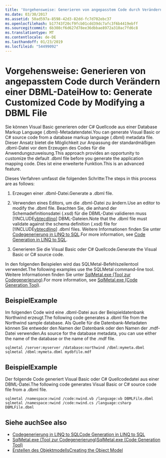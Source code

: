 ```yaml
---
title: 'Vorgehensweise: Generieren von angepasstem Code durch Verändern einer DBML-Datei'
ms.date: 03/30/2017
ms.assetid: 50ad597a-8598-42d3-82dd-fc7d702ebc37
ms.openlocfilehash: b17743f20cf9fcb01cdd39dc7afc3f6b4419ebff
ms.sourcegitcommit: 6b308cf6d627d78ee36dbbae8972a310ac7fd6c8
ms.translationtype: MT
ms.contentlocale: de-DE
ms.lasthandoff: 01/23/2019
ms.locfileid: "54499092"
---
```

# <a name="how-to-generate-customized-code-by-modifying-a-dbml-file"></a><span data-ttu-id="89f22-102">Vorgehensweise: Generieren von angepasstem Code durch Verändern einer DBML-Datei</span><span class="sxs-lookup"><span data-stu-id="89f22-102">How to: Generate Customized Code by Modifying a DBML File</span></span>
<span data-ttu-id="89f22-103">Sie können Visual Basic generieren oder C# Quellcode aus einer Database Markup Language (.dbml)-Metadatendatei.</span><span class="sxs-lookup"><span data-stu-id="89f22-103">You can generate Visual Basic or C# source code from a database markup language (.dbml) metadata file.</span></span> <span data-ttu-id="89f22-104">Dieser Ansatz bietet die Möglichkeit zur Anpassung der standardmäßigen .dbml-Datei vor dem Erzeugen des Codes für die Anwendungszuweisung.</span><span class="sxs-lookup"><span data-stu-id="89f22-104">This approach provides an opportunity to customize the default .dbml file before you generate the application mapping code.</span></span> <span data-ttu-id="89f22-105">Dies ist eine erweiterte Funktion.</span><span class="sxs-lookup"><span data-stu-id="89f22-105">This is an advanced feature.</span></span>  
  
 <span data-ttu-id="89f22-106">Dieses Verfahren umfasst die folgenden Schritte:</span><span class="sxs-lookup"><span data-stu-id="89f22-106">The steps in this process are as follows:</span></span>  
  
1.  <span data-ttu-id="89f22-107">Erzeugen einer .dbml-Datei.</span><span class="sxs-lookup"><span data-stu-id="89f22-107">Generate a .dbml file.</span></span>  
  
2.  <span data-ttu-id="89f22-108">Verwenden eines Editors, um die .dbml-Datei zu ändern.</span><span class="sxs-lookup"><span data-stu-id="89f22-108">Use an editor to modify the .dbml file.</span></span> <span data-ttu-id="89f22-109">Beachten Sie, die anhand der Schemadefinitionsdatei (.xsd) für die DBML-Datei validieren muss [!INCLUDE[vbtecdlinq](../../../../../../includes/vbtecdlinq-md.md)] DBML-Dateien.</span><span class="sxs-lookup"><span data-stu-id="89f22-109">Note that the .dbml file must validate against the schema definition (.xsd) file for [!INCLUDE[vbtecdlinq](../../../../../../includes/vbtecdlinq-md.md)] .dbml files.</span></span> <span data-ttu-id="89f22-110">Weitere Informationen finden Sie unter [Codegenerierung in LINQ to SQL](../../../../../../docs/framework/data/adonet/sql/linq/code-generation-in-linq-to-sql.md).</span><span class="sxs-lookup"><span data-stu-id="89f22-110">For more information, see [Code Generation in LINQ to SQL](../../../../../../docs/framework/data/adonet/sql/linq/code-generation-in-linq-to-sql.md).</span></span>  
  
3.  <span data-ttu-id="89f22-111">Generieren Sie die Visual Basic oder C# Quellcode.</span><span class="sxs-lookup"><span data-stu-id="89f22-111">Generate the Visual Basic or C# source code.</span></span>  
  
 <span data-ttu-id="89f22-112">In den folgenden Beispielen wird das SQLMetal-Befehlszeilentool verwendet.</span><span class="sxs-lookup"><span data-stu-id="89f22-112">The following examples use the SQLMetal command-line tool.</span></span> <span data-ttu-id="89f22-113">Weitere Informationen finden Sie unter [SqlMetal.exe (Tool zur Codegenerierung)](../../../../../../docs/framework/tools/sqlmetal-exe-code-generation-tool.md).</span><span class="sxs-lookup"><span data-stu-id="89f22-113">For more information, see [SqlMetal.exe (Code Generation Tool)](../../../../../../docs/framework/tools/sqlmetal-exe-code-generation-tool.md).</span></span>  
  
## <a name="example"></a><span data-ttu-id="89f22-114">Beispiel</span><span class="sxs-lookup"><span data-stu-id="89f22-114">Example</span></span>  
 <span data-ttu-id="89f22-115">Im folgenden Code wird eine .dbml-Datei aus der Beispieldatenbank Northwind erzeugt.</span><span class="sxs-lookup"><span data-stu-id="89f22-115">The following code generates a .dbml file from the Northwind sample database.</span></span> <span data-ttu-id="89f22-116">Als Quelle für die Datenbank-Metadaten können Sie entweder den Namen der Datenbank oder den Namen der .mdf-Datei verwenden.</span><span class="sxs-lookup"><span data-stu-id="89f22-116">As source for the database metadata, you can use either the name of the database or the name of the .mdf file.</span></span>  
  
```  
sqlmetal /server:myserver /database:northwind /dbml:mymeta.dbml  
sqlmetal /dbml:mymeta.dbml mydbfile.mdf  
```  
  
## <a name="example"></a><span data-ttu-id="89f22-117">Beispiel</span><span class="sxs-lookup"><span data-stu-id="89f22-117">Example</span></span>  
 <span data-ttu-id="89f22-118">Der folgende Code generiert Visual Basic oder C# Quellcodedatei aus einer DBML-Datei.</span><span class="sxs-lookup"><span data-stu-id="89f22-118">The following code generates Visual Basic or C# source code file from a .dbml file.</span></span>  
  
```  
sqlmetal /namespace:nwind /code:nwind.vb /language:vb DBMLFile.dbml  
sqlmetal /namespace:nwind /code:nwind.cs /language:csharp DBMLFile.dbml  
```  
  
## <a name="see-also"></a><span data-ttu-id="89f22-119">Siehe auch</span><span class="sxs-lookup"><span data-stu-id="89f22-119">See also</span></span>
- [<span data-ttu-id="89f22-120">Codegenerierung in LINQ to SQL</span><span class="sxs-lookup"><span data-stu-id="89f22-120">Code Generation in LINQ to SQL</span></span>](../../../../../../docs/framework/data/adonet/sql/linq/code-generation-in-linq-to-sql.md)
- [<span data-ttu-id="89f22-121">SqlMetal.exe (Tool zur Codegenerierung)</span><span class="sxs-lookup"><span data-stu-id="89f22-121">SqlMetal.exe (Code Generation Tool)</span></span>](../../../../../../docs/framework/tools/sqlmetal-exe-code-generation-tool.md)
- [<span data-ttu-id="89f22-122">Erstellen des Objektmodells</span><span class="sxs-lookup"><span data-stu-id="89f22-122">Creating the Object Model</span></span>](../../../../../../docs/framework/data/adonet/sql/linq/creating-the-object-model.md)
